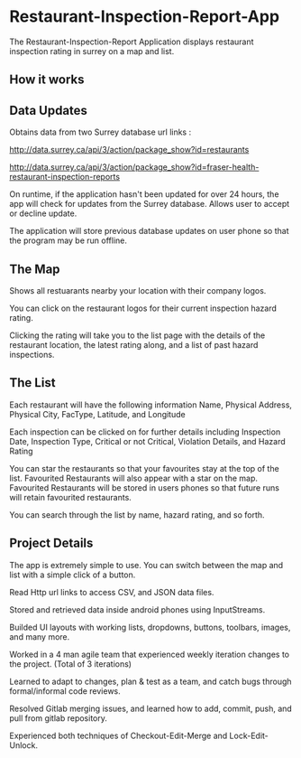 # Restaurant-Inspection-Report-App

The Restaurant-Inspection-Report Application displays restaurant inspection rating in surrey on a map and list.

## How it works
## Data Updates
Obtains data from two Surrey database url links :

http://data.surrey.ca/api/3/action/package_show?id=restaurants

http://data.surrey.ca/api/3/action/package_show?id=fraser-health-restaurant-inspection-reports

On runtime, if the application hasn't been updated for over 24 hours, the app will check for updates from the Surrey database.
Allows user to accept or decline update. 

The application will store previous database updates on user phone so that the program may be run offline. 

## The Map
Shows all restuarants nearby your location with their company logos.

You can click on the restaurant logos for their current inspection hazard rating.

Clicking the rating will take you to the list page with the details of the restaurant location, the latest rating along, and a list of past hazard inspections.

## The List
Each restaurant will have the following information
  Name, Physical Address, Physical City, FacType, Latitude, and Longitude

Each inspection can be clicked on for further details including
  Inspection Date, Inspection Type, Critical or not Critical, Violation Details, and Hazard Rating
  
You can star the restaurants so that your favourites stay at the top of the list.
Favourited Restaurants will also appear with a star on the map.
Favourited Restaurants will be stored in users phones so that future runs will retain favourited restaurants.

You can search through the list by name, hazard rating, and so forth.
  
  
  
## Project Details  

The app is extremely simple to use. You can switch between the map and list with a simple click of a button.

Read Http url links to access CSV, and JSON data files.  

Stored and retrieved data inside android phones using InputStreams.

Builded UI layouts with working lists, dropdowns, buttons, toolbars, images, and many more.  

Worked in a 4 man agile team that experienced weekly iteration changes to the project. (Total of 3 iterations) 

Learned to adapt to changes, plan & test as a team, and catch bugs through formal/informal code reviews. 

Resolved Gitlab merging issues, and learned how to add, commit, push, and pull from gitlab repository. 

Experienced both techniques of Checkout-Edit-Merge and Lock-Edit-Unlock.
